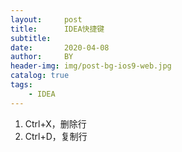 ```yaml
---
layout:     post
title:      IDEA快捷键
subtitle:   
date:       2020-04-08
author:     BY
header-img: img/post-bg-ios9-web.jpg
catalog: true
tags:
    - IDEA
---
```


1. Ctrl+X，删除行
2. Ctrl+D，复制行